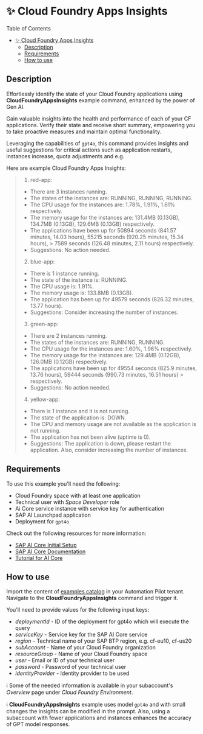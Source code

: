 # :sparkles: Cloud Foundry Apps Insights

Table of Contents

- [:sparkles: Cloud Foundry Apps Insights](#sparkles-cloud-foundry-apps-insights)
  - [Description](#description)
  - [Requirements](#requirements)
  - [How to use](#how-to-use)

## Description

Effortlessly identify the state of your Cloud Foundry applications using **CloudFoundryAppsInsights** example command, enhanced by the power of Gen AI.

Gain valuable insights into the health and performance of each of your CF applications. Verify their state and receive short summary, empowering you to take proactive measures and maintain optimal functionality.


Leveraging the capabilities of `gpt4o`, this command provides insights and useful suggestions for critical actions such as application restarts, instances increase, quota adjustments and e.g.

Here are example Cloud Foundry Apps Insights:


> 1. red-app:
> - There are 3 instances running. 
> - The states of the instances are: RUNNING, RUNNING, RUNNING. 
> - The CPU usage for the instances are: 1.78%, 1.91%, 1.61% respectively. 
> - The memory usage for the instances are: 131.4MB (0.13GB), 134.7MB (0.13GB), 129.6MB (0.13GB) respectively. 
> - The applications have been up for 50894 seconds (841.57 minutes, 14.03 hours), 55215 seconds (920.25 minutes, 15.34 hours), > 7589 seconds (126.48 minutes, 2.11 hours) respectively.
> - Suggestions: No action needed.
> 
> 2. blue-app: 
> - There is 1 instance running. 
> - The state of the instance is: RUNNING. 
> - The CPU usage is: 1.91%. 
> - The memory usage is: 133.8MB (0.13GB). 
> - The application has been up for 49579 seconds (826.32 minutes, 13.77 hours).
> - Suggestions: Consider increasing the number of instances.
> 
> 3. green-app: 
> - There are 2 instances running. 
> - The states of the instances are: RUNNING, RUNNING. 
> - The CPU usage for the instances are: 1.60%, 1.96% respectively. 
> - The memory usage for the instances are: 129.4MB (0.12GB), 126.0MB (0.12GB) respectively. 
> - The applications have been up for 49554 seconds (825.9 minutes, 13.76 hours), 59444 seconds (990.73 minutes, 16.51 hours) > respectively.
> - Suggestions: No action needed.
> 
> 4. yellow-app: 
> - There is 1 instance and it is not running. 
> - The state of the application is: DOWN. 
> - The CPU and memory usage are not available as the application is not running. 
> - The application has not been alive (uptime is 0).
> - Suggestions: The application is down, please restart the application. Also, consider increasing the number of instances.

## Requirements

To use this example you'll need the following:
* Cloud Foundry space with at least one application
* Technical user with *Space Developer* role
* Ai Core service instance with service key for authentication 
* SAP AI Launchpad application 
* Deployment for `gpt4o`

Check out the following resources for more information:
* [SAP AI Core Initial Setup](https://help.sap.com/docs/sap-ai-core/sap-ai-core-service-guide/initial-setup?locale=en-US)
* [SAP AI Core Documentation](https://help.sap.com/docs/sap-ai-core?locale=en-US)
* [Tutorial for AI Core](https://developers.sap.com/tutorials/ai-core-generative-ai.html)


## How to use

Import the content of [examples catalog](catalog.json) in your Automation Pilot tenant. Navigate to the **CloudFoundryAppsInsights** command and trigger it.

You'll need to provide values for the following input keys:

* *deploymentId* - ID of the deployment for gpt4о which will execute the query
* *serviceKey* - Service key for the SAP AI Core service
* *region* - Technical name of your SAP BTP region, e.g. cf-eu10, cf-us20
* *subAccount* - Name of your Cloud Foundry organization
* *resourceGroup* - Name of your Cloud Foundry space
* *user* - Email or ID of your technical user
* *password* - Password of your technical user
* *identityProvider* -  Identity provider to be used

:information_source: Some of the needed information is available in your subaccount's *Overview* page under *Cloud Foundry Environment*.

:information_source:  **CloudFoundryAppsInsights** example uses model `gpt4o` and with small changes the insights can be modified in the prompt. Also, using a subaccount with fewer applications and instances enhances the accuracy of GPT model responses.